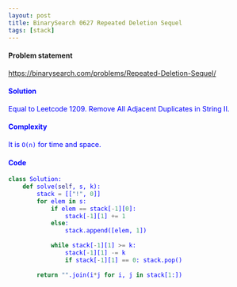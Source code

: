 ```yaml
---
layout: post
title: BinarySearch 0627 Repeated Deletion Sequel
tags: [stack]
---
```


#### Problem statement

<a href="https://binarysearch.com/problems/Repeated-Deletion-Sequel/"> <font color = blue>https://binarysearch.com/problems/Repeated-Deletion-Sequel/

#### Solution
Equal to Leetcode 1209. Remove All Adjacent Duplicates in String II.

#### Complexity
It is `O(n)` for time and space.

#### Code
```python
class Solution:
    def solve(self, s, k):
        stack = [["!", 0]]
        for elem in s:
            if elem == stack[-1][0]:
                stack[-1][1] += 1
            else:
                stack.append([elem, 1])
            
            while stack[-1][1] >= k:
                stack[-1][1] -= k
                if stack[-1][1] == 0: stack.pop()
             
        return "".join(i*j for i, j in stack[1:])
```
